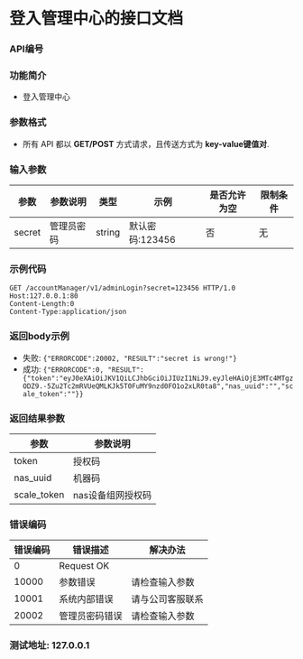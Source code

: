 登入管理中心的接口文档
=================================

### API编号

### 功能简介
* 登入管理中心

### 参数格式

* 所有 API 都以 **GET/POST** 方式请求，且传送方式为 **key-value键值对**.

### 输入参数


 参数           |参数说明                 |  类型       |   示例         |是否允许为空|  限制条件
----------------|-------------------------|-------------|----------------|------------|---------------------
secret          |管理员密码               |string       |默认密码:123456 |否          |无


### 示例代码

    GET /accountManager/v1/adminLogin?secret=123456 HTTP/1.0
    Host:127.0.0.1:80
    Content-Length:0
    Content-Type:application/json

### 返回body示例

* 失败: `{"ERRORCODE":20002, "RESULT":"secret is wrong!"}`
* 成功: `{"ERRORCODE":0, "RESULT":{"token":"eyJ0eXAiOiJKV1QiLCJhbGciOiJIUzI1NiJ9.eyJleHAiOjE3MTc4MTgzODZ9.-5Zu2Tc2mRVUeQMLKJk5T0FuMY9nzd0FO1o2xLR0ta8","nas_uuid":"","scale_token":""}}`


### 返回结果参数

参数            | 参数说明
----------------|-------------------------------
token           | 授权码
nas_uuid        | 机器码
scale_token     | nas设备组网授权码


### 错误编码

错误编码    | 错误描述                  | 解决办法
------------|---------------------------|------------------
0           | Request OK                |
10000       | 参数错误                  | 请检查输入参数
10001       | 系统内部错误              | 请与公司客服联系
20002       | 管理员密码错误            | 请检查输入参数

### 测试地址: 127.0.0.1

